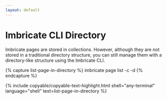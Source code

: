 ```yaml
---
layout: default
---
```


# Imbricate CLI Directory

Imbricate pages are stored in collections. However, although they are not stored in a traditional directory structure, you can still manage them with a directory-like structure using the Imbricate CLI.

{% capture list-page-in-directory %}
imbricate page list -c <collection-name> -d <directory>
{% endcapture %}

{% include copyable/copyable-text-highlight.html
    shell="any-terminal"
    language="shell"
    text=list-page-in-directory
%}
